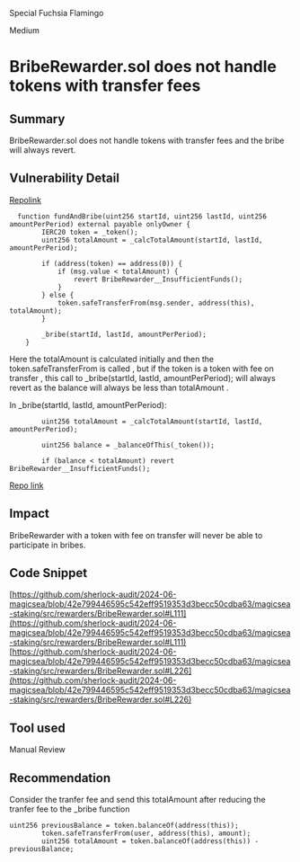 Special Fuchsia Flamingo

Medium

# BribeRewarder.sol does not handle tokens with transfer fees

## Summary

BribeRewarder.sol does not handle tokens with transfer fees and the bribe will always revert.

## Vulnerability Detail

[Repolink](https://github.com/sherlock-audit/2024-06-magicsea/blob/42e799446595c542eff9519353d3becc50cdba63/magicsea-staking/src/rewarders/BribeRewarder.sol#L111)
```Solidity
  function fundAndBribe(uint256 startId, uint256 lastId, uint256 amountPerPeriod) external payable onlyOwner {
        IERC20 token = _token();
        uint256 totalAmount = _calcTotalAmount(startId, lastId, amountPerPeriod);

        if (address(token) == address(0)) {
            if (msg.value < totalAmount) {
                revert BribeRewarder__InsufficientFunds();
            }
        } else {
            token.safeTransferFrom(msg.sender, address(this), totalAmount);
        }

        _bribe(startId, lastId, amountPerPeriod);
    }
```
Here the totalAmount is calculated initially and then the  token.safeTransferFrom is called , but if the token is a token with fee on transfer , this call to _bribe(startId, lastId, amountPerPeriod); will always revert as the balance will always be less than totalAmount .

In  _bribe(startId, lastId, amountPerPeriod):

```Solidity
        uint256 totalAmount = _calcTotalAmount(startId, lastId, amountPerPeriod);

        uint256 balance = _balanceOfThis(_token());

        if (balance < totalAmount) revert BribeRewarder__InsufficientFunds();
```
[Repo link](https://github.com/sherlock-audit/2024-06-magicsea/blob/42e799446595c542eff9519353d3becc50cdba63/magicsea-staking/src/rewarders/BribeRewarder.sol#L226)

## Impact

BribeRewarder with a token with fee on transfer will never be able to participate in bribes.

## Code Snippet

[https://github.com/sherlock-audit/2024-06-magicsea/blob/42e799446595c542eff9519353d3becc50cdba63/magicsea-staking/src/rewarders/BribeRewarder.sol#L111](https://github.com/sherlock-audit/2024-06-magicsea/blob/42e799446595c542eff9519353d3becc50cdba63/magicsea-staking/src/rewarders/BribeRewarder.sol#L111)
[https://github.com/sherlock-audit/2024-06-magicsea/blob/42e799446595c542eff9519353d3becc50cdba63/magicsea-staking/src/rewarders/BribeRewarder.sol#L226](https://github.com/sherlock-audit/2024-06-magicsea/blob/42e799446595c542eff9519353d3becc50cdba63/magicsea-staking/src/rewarders/BribeRewarder.sol#L226)

## Tool used

Manual Review

## Recommendation

Consider the tranfer fee and send this totalAmount after reducing the tranfer fee to the _bribe function

```Solidity
uint256 previousBalance = token.balanceOf(address(this));
        token.safeTransferFrom(user, address(this), amount);
        uint256 totalAmount = token.balanceOf(address(this)) - previousBalance;
```
